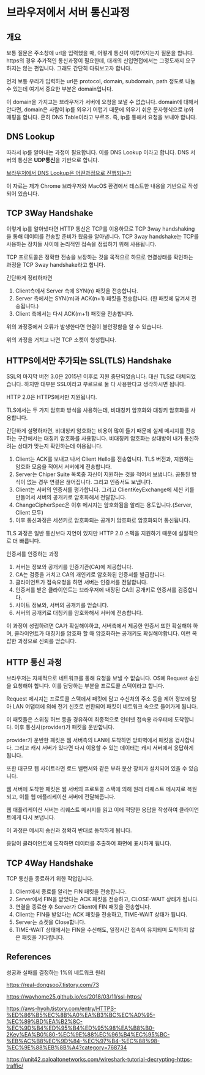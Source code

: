 # 브라우저에서 서버 통신과정

## 개요

보통 질문은 주소창에 url을 입력했을 때, 어떻게 통신이 이루어지는지 질문을 합니다.  
https의 경우 추가적인 통신과정이 필요한데, 대개의 신입면접에서는 그정도까지 요구하지는 않는 편입니다. 그래도 간단히 다뤄보고자 합니다.

먼저 보통 우리가 입력하는 url은 protocol, domain, subdomain, path 정도로 나눌 수 있는데 여기서 중요한 부분은 domain입니다.

이 domain을 가지고는 브라우저가 서버에 요청을 보낼 수 없습니다. domain에 대해서 안다면, domain은 사람이 ip를 외우기 어렵기 때문에 외우기 쉬운 문자형식으로 ip와 매핑을 합니다. 흔히 DNS Table이라고 부르죠. 즉, ip를 통해서 요청을 보내야 합니다.

## DNS Lookup

따라서 ip를 알아내는 과정이 필요합니다. 이를 DNS Lookup 이라고 합니다. DNS 서버의 통신은 **UDP통신**을 기반으로 합니다.

[브라우저에서 DNS Lookup은 어떤과정으로 진행되는가](../Network/browser-dnslookup-process.md)

이 자료는 제가 Chrome 브라우저와 MacOS 환경에서 테스트한 내용을 기반으로 작성되어 있습니다.

## TCP 3Way Handshake

이렇게 ip를 알아냈다면 HTTP 통신은 TCP를 이용하므로 TCP 3way handshaking 을 통해 데이터를 전송할 준비가 됬음을 알아냅니다. TCP 3way handshake는 TCP를 사용하는 장치들 사이에 논리적인 접속을 정립하기 위해 사용됩니다.

TCP 프로토콜은 정확한 전송을 보장하는 것을 목적으로 하므로 연결상태를 확인하는 과정을 TCP 3way handshake라고 합니다.

간단하게 정리하자면

1. Client측에서 Server 측에 SYN(n) 패킷을 전송합니다.
2. Server 측에서는 SYN(m)과 ACK(n+1) 패킷을 전송합니다. (한 패킷에 담겨서 전송됩니다.)
3. Client 측에서는 다시 ACK(m+1) 패킷을 전송합니다.

위의 과정중에서 오류가 발생한다면 연결이 불안정함을 알 수 있습니다.

위의 과정을 거치고 나면 TCP 소켓이 형성됩니다.

## HTTPS에서만 추가되는 SSL(TLS) Handshake

SSL의 마지막 버전 3.0은 2015년 이후로 지원 중단되었습니다. 대신 TLS로 대체되었습니다. 하지만 대부분 SSL이라고 부르므로 둘 다 사용한다고 생각하시면 됩니다.

HTTP 2.0은 HTTPS에서만 지원됩니다.

TLS에서는 두 가지 암호화 방식을 사용하는데, 비대칭키 암호화와 대칭키 암호화를 사용합니다.

간단하게 설명하자면, 비대칭키 암호화는 비용이 많이 들기 때문에 실제 메시지를 전송하는 구간에서는 대칭키 암호화를 사용합니다. 비대칭키 암호화는 상대방이 내가 통신하려는 상대가 맞는지 확인하는데 이용됩니다.

1. Client는 ACK를 보내고 나서 Client Hello를 전송합니다. TLS 버전과, 지원하는 암호화 모음을 적어서 서버에게 전송합니다.
2. Server는 Chiper Suite 목록중 자신이 지원하는 것을 적어서 보냅니다. 공통된 방식이 없는 경우 연결은 끊어집니다. 그리고 인증서도 보냅니다.
3. Client는 서버의 인증서를 평가합니다. 그리고 ClientKeyExchange에 세션 키를 만들어서 서버의 공개키로 암호화해서 전달합니다.
4. ChangeCipherSpec은 이후 메시지는 암호화됨을 알리는 용도입니다.(Server, Client 모두)
5. 이후 통신과정은 세션키로 암호화되는 공개키 암호화로 암호화되어 통신됩니다.

TLS 과정은 일반 통신보다 지연이 있지만 HTTP 2.0 스펙을 지원하기 때문에 실질적으로 더 빠릅니다.

인증서를 인증하는 과정

1. 서버는 정보와 공개키를 인증기관(CA)에 제공합니다.
2. CA는 검증을 거치고 CA의 개인키로 암호화된 인증서를 발급합니다.
3. 클라이언트가 접속요청을 하면 서버는 인증서를 전달합니다.
4. 인증서를 받은 클라이언트는 브라우저에 내장된 CA의 공개키로 인증서를 검증합니다.
5. 사이트 정보와, 서버의 공개키를 얻습니다.
6. 서버의 공개키로 대칭키를 암호화해서 서버에 전송합니다.

이 과정이 성립하려면 CA가 확실해야하고, 서버측에서 제공한 인증서 또한 확실해야 하며, 클라이언트가 대칭키를 암호화 할 때 암호화하는 공개키도 확실해야합니다. 이런 복잡한 과정으로 신뢰를 얻습니다.

## HTTP 통신 과정

브라우저는 자체적으로 네트워크를 통해 요청을 보낼 수 없습니다. OS에 Request 송신을 요청해야 합니다. 이를 담당하는 부분을 프로토콜 스택이라고 합니다.

Request 메시지는 프로토콜 스택에서 패킷에 담고 수신처의 주소 등을 제어 정보에 담아 LAN 어댑터에 의해 전기 신호로 변환되어 패킷이 네트워크 속으로 들어가게 됩니다.

이 패킷들은 스위칭 허브 등을 경유하여 최종적으로 인터넷 접속용 라우터에 도착합니다. 이후 통신사(provider)가 패킷을 운반합니다.

provider가 운반한 패킷은 웹 서버측의 LAN에 도착하면 방화벽에서 패킷을 검사합니다. 그리고 캐시 서버가 있다면 다시 이용할 수 있는 데이터는 캐시 서버에서 응답하게 됩니다.

또한 대규모 웹 사이트라면 로드 밸런서와 같은 부하 분산 장치가 설치되어 있을 수 있습니다.

웹 서버에 도착한 패킷은 웹 서버의 프로토콜 스택에 의해 원래 리퀘스트 메시지로 복원되고, 이를 웹 애플리케이션 서버에 전달해줍니다.

웹 애플리케이션 서버는 리퀘스트 메시지를 읽고 이에 적당한 응답을 작성하여 클라이언트에게 다시 보냅니다.

이 과정은 메시지 송신과 정확히 반대로 동작하게 됩니다.

응답이 클라이언트에 도착하면 데이터를 추출하여 화면에 표시하게 됩니다.

## TCP 4Way Handshake

TCP 통신을 종료하기 위한 작업입니다.

1. Client에서 종료를 알리는 FIN 패킷을 전송합니다.
2. Server에서 FIN을 받았다는 ACK 패킷을 전송하고, CLOSE-WAIT 상태가 됩니다.
3. 연결을 종료한 후 Server가 Client에 FIN 패킷을 전송합니다.
4. Client는 FIN을 받았다는 ACK 패킷을 전송하고, TIME-WAIT 상태가 됩니다.
5. Server는 소켓을 Close합니다.
6. TIME-WAIT 상태에서는 FIN을 수신해도, 일정시간 접속이 유지되며 도착하지 않은 패킷을 기다립니다.

## References

성공과 실패를 결정하는 1%의 네트워크 원리

<https://real-dongsoo7.tistory.com/73>

<https://wayhome25.github.io/cs/2018/03/11/ssl-https/>

<https://aws-hyoh.tistory.com/entry/HTTPS-%ED%86%B5%EC%8B%A0%EA%B3%BC%EC%A0%95-%EC%89%BD%EA%B2%8C-%EC%9D%B4%ED%95%B4%ED%95%98%EA%B8%B0-2Key%EA%B0%80-%EC%9E%88%EC%96%B4%EC%95%BC-%EB%AC%B8%EC%9D%84-%EC%97%B4-%EC%88%98-%EC%9E%88%EB%8B%A4?category=768734>

<https://unit42.paloaltonetworks.com/wireshark-tutorial-decrypting-https-traffic/>
